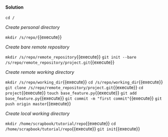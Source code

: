 #### Solution

`cd /`

*Create personal directory*

`mkdir /s/repo/`{{execute}}


*Create bare remote repository* 

`mkdir /s/repo/remote_repository`{{execute}}
`git init --bare /s/repo/remote_repository/project.git`{{execute}}


*Create remote working directory*

`mkdir /s/repo/working_dir`{{execute}}
`cd /s/repo/working_dir`{{execute}}
`git clone /s/repo/remote_repository/project.git`{{execute}}
`cd project`{{execute}}
`touch base_feature.py`{{execute}}
`git add base_feature.py`{{execute}}
`git commit -m "first commit"`{{execute}}
`git push origin master`{{execute}}


*Create local working directory*

`mkdir /home/scrapbook/tutorial/repo`{{execute}}
`cd /home/scrapbook/tutorial/repo`{{execute}}
`git init`{{execute}}